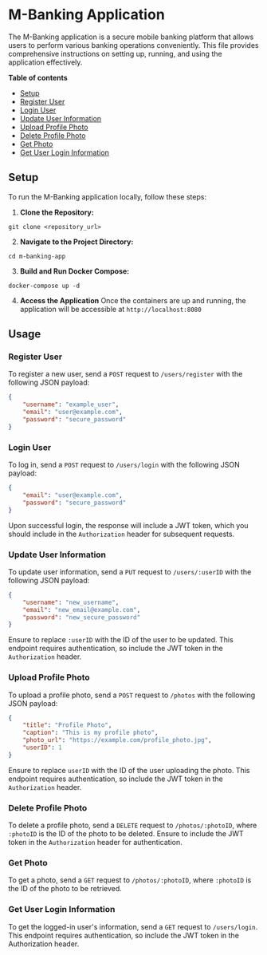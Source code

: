 # M-Banking Application

The M-Banking application is a secure mobile banking platform that allows users to perform various banking operations conveniently.
This file provides comprehensive instructions on setting up, running, and using the application effectively.

**Table of contents**
* [Setup](https://github.com/BTPN-Syariah-Final-Project/final-task-pbi-rakamin-fullstack-audibram#setup)
* [Register User](https://github.com/BTPN-Syariah-Final-Project/final-task-pbi-rakamin-fullstack-audibram#register-user)
* [Login User](https://github.com/BTPN-Syariah-Final-Project/final-task-pbi-rakamin-fullstack-audibram#login-user)
* [Update User Information](https://github.com/BTPN-Syariah-Final-Project/final-task-pbi-rakamin-fullstack-audibram#update-user-information)
* [Upload Profile Photo](https://github.com/BTPN-Syariah-Final-Project/final-task-pbi-rakamin-fullstack-audibram#upload-profile-photo)
* [Delete Profile Photo](https://github.com/BTPN-Syariah-Final-Project/final-task-pbi-rakamin-fullstack-audibram#delete-profile-photo)
* [Get Photo](https://github.com/BTPN-Syariah-Final-Project/final-task-pbi-rakamin-fullstack-audibram#get-photo)
* [Get User Login Information](https://github.com/BTPN-Syariah-Final-Project/final-task-pbi-rakamin-fullstack-audibram#get-user-login-information)

## Setup
To run the M-Banking application locally, follow these steps:
1. __Clone the Repository:__
```
git clone <repository_url>
``` 
2. __Navigate to the Project Directory:__
```
cd m-banking-app
``` 
3. __Build and Run Docker Compose:__
```
docker-compose up -d
``` 
4. __Access the Application__
   Once the containers are up and running, the application will be accessible at `http://localhost:8080`


## Usage
### Register User
To register a new user, send a `POST` request to `/users/register` with the following JSON payload:
```json
{
    "username": "example_user",
    "email": "user@example.com",
    "password": "secure_password"
}

```

### Login User
To log in, send a `POST` request to `/users/login` with the following JSON payload:
```json
{
    "email": "user@example.com",
    "password": "secure_password"
}
```
Upon successful login, the response will include a JWT token, which you should include in the `Authorization` header for subsequent requests.

### Update User Information
To update user information, send a `PUT` request to `/users/:userID` with the following JSON payload:
```json
{
    "username": "new_username",
    "email": "new_email@example.com",
    "password": "new_secure_password"
}
```
Ensure to replace `:userID` with the ID of the user to be updated. This endpoint requires authentication, so include the JWT token in the `Authorization` header.

### Upload Profile Photo
To upload a profile photo, send a `POST` request to `/photos` with the following JSON payload:
```json
{
    "title": "Profile Photo",
    "caption": "This is my profile photo",
    "photo_url": "https://example.com/profile_photo.jpg",
    "userID": 1
}
```
Ensure to replace `userID` with the ID of the user uploading the photo. This endpoint requires authentication, so include the JWT token in the `Authorization` header.

### Delete Profile Photo
To delete a profile photo, send a `DELETE` request to `/photos/:photoID`, where `:photoID` is the ID of the photo to be deleted. Ensure to include the JWT token in the `Authorization` header for authentication.

### Get Photo
To get a photo, send a `GET` request to `/photos/:photoID`, where `:photoID` is the ID of the photo to be retrieved.

### Get User Login Information
To get the logged-in user's information, send a `GET` request to `/users/login`. This endpoint requires authentication, so include the JWT token in the Authorization header.